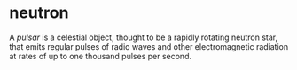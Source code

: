 # neutron

A *pulsar* is a celestial object, thought to be a rapidly rotating neutron star, that emits regular pulses of radio waves and other electromagnetic radiation at rates of up to one thousand pulses per second.

